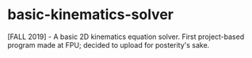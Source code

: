 # basic-kinematics-solver
[FALL 2019] - A basic 2D kinematics equation solver. First project-based program made at FPU; decided to upload for posterity's sake.
